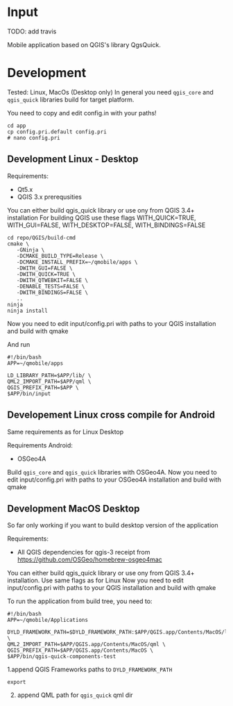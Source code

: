 # Input

TODO: add travis

Mobile application based on QGIS's library QgsQuick.

# Development

Tested: Linux, MacOs (Desktop only)
In general you need `qgis_core` and `qgis_quick` libraries build for target platform.

You need to copy and edit config.in with your paths!
```
cd app
cp config.pri.default config.pri
# nano config.pri
```

## Development Linux - Desktop

Requirements:

- Qt5.x
- QGIS 3.x prerequsities

You can either build qgis_quick library or use ony from QGIS 3.4+ installation
For building QGIS use these flags WITH_QUICK=TRUE, WITH_GUI=FALSE, WITH_DESKTOP=FALSE, WITH_BINDINGS=FALSE

```
cd repo/QGIS/build-cmd
cmake \
   -GNinja \
   -DCMAKE_BUILD_TYPE=Release \
   -DCMAKE_INSTALL_PREFIX=~/qmobile/apps \
   -DWITH_GUI=FALSE \
   -DWITH_QUICK=TRUE \
   -DWITH_QTWEBKIT=FALSE \
   -DENABLE_TESTS=FALSE \
   -DWITH_BINDINGS=FALSE \
   ..
ninja
ninja install
```

Now you need to edit input/config.pri with paths to your QGIS installation and build with qmake

And run

```
#!/bin/bash
APP=~/qmobile/apps

LD_LIBRARY_PATH=$APP/lib/ \
QML2_IMPORT_PATH=$APP/qml \
QGIS_PREFIX_PATH=$APP \
$APP/bin/input
```

## Developement Linux cross compile for Android

Same requirements as for Linux Desktop

Requirements Android:
- OSGeo4A

Build `qgis_core` and `qgis_quick` libraries with OSGeo4A.
Now you need to edit input/config.pri with paths to your OSGeo4A installation and build with qmake

## Development MacOS Desktop

So far only working if you want to build desktop version of the application

Requirements:
 - All QGIS dependencies for qgis-3 receipt from https://github.com/OSGeo/homebrew-osgeo4mac

You can either build qgis_quick library or use ony from QGIS 3.4+ installation. Use same flags as for Linux
Now you need to edit input/config.pri with paths to your QGIS installation and build with qmake

To run the application from build tree, you need to:

```
#!/bin/bash
APP=~/qmobile/Applications

DYLD_FRAMEWORK_PATH=$DYLD_FRAMEWORK_PATH:$APP/QGIS.app/Contents/MacOS/lib:$APP/QGIS.app/Contents/Frameworks \
QML2_IMPORT_PATH=$APP/QGIS.app/Contents/MacOS/qml \
QGIS_PREFIX_PATH=$APP/QGIS.app/Contents/MacOS \
$APP/bin/qgis-quick-components-test
```

1.append QGIS Frameworks paths to `DYLD_FRAMEWORK_PATH`

```
export
```

2. append QML path for `qgis_quick` qml dir
